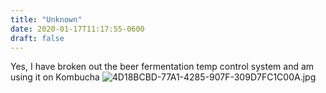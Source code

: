 ```yaml
---
title: "Unknown"
date: 2020-01-17T11:17:55-0600
draft: false
---
```


Yes, I have broken out the beer fermentation temp control system and am using it on Kombucha ![4D18BCBD-77A1-4285-907F-309D7FC1C00A.jpg](https://ianwhitney.micro.blog/uploads/2020/af5f4fd699.jpg)
